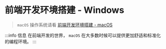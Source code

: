 # 前端开发环境搭建 - Windows

> `macOS` 操作系统请看 [前端开发环境搭建 - macOS](./setup-macos.md)

:::info 信息
在前端开发的世界， `macOS` 在大多数时候可以提供更加舒适和标准化的编程环境。
:::

